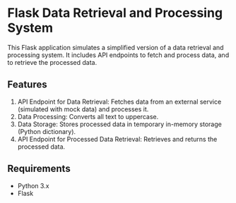 # Flask Data Retrieval and Processing System

This Flask application simulates a simplified version of a data retrieval and processing system. It includes API endpoints to fetch and process data, and to retrieve the processed data.

## Features

1. API Endpoint for Data Retrieval: Fetches data from an external service (simulated with mock data) and processes it.
2. Data Processing: Converts all text to uppercase.
3. Data Storage: Stores processed data in temporary in-memory storage (Python dictionary).
4. API Endpoint for Processed Data Retrieval: Retrieves and returns the processed data.

## Requirements

- Python 3.x
- Flask


